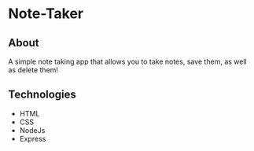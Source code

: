 # Note-Taker

## About
A simple note taking app that allows you to take notes, save them, as well as delete them!

## Technologies
* HTML
* CSS
* NodeJs
* Express
